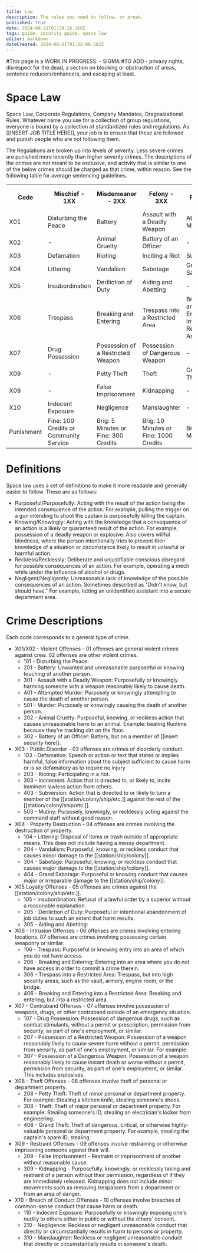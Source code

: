 ```yaml
---
title: Law
description: The rules you need to follow, or break.
published: true
date: 2024-08-21T01:29:26.168Z
tags: guide, security guide, space law
editor: markdown
dateCreated: 2024-08-21T01:22:09.502Z
---
```


#This page is a WORK IN PROGRESS. - SIGMA
#TO ADD - privacy rights, disrespect for the dead, a section on blocking or obstruction of areas, sentence reducers/enhancers, and escaping at least.
# Space Law

Space Law, Corporate Regulations, Company Mandates, Oragnaizational Rules. Whatever name you use for a collection of group regulations, everyone is bound by a collection of standardized rules and regulations. As [[INSERT JOB TITLE HERE]], your job is to ensure that these are followed and punish people who are not following them. 

The Regulations are broken up into levels of severity. Less severe crimes are punished more leniently than higher severity crimes. The descriptions of the crimes are not meant to be exclusive, and activity that is similar to one of the below crimes should be charged as that crime, within reason. See the following table for average sentencing guidelines.

<table>
  <tr>
    <th>Code</th>
    <th>Mischief - 1XX</th>
    <th>Misdemeanor - 2XX</th>
    <th>Felony - 3XX</th>
    <th>Grand Felony - 4XX</th>
    <th>Capital Offense - 5XX</th>
  </tr>
  <tr>
    <td>X01</td>
    <td>Disturbing the Peace</td>
    <td>Battery</td>
    <td>Assault with a Deadly Weapon</td>
    <td>Attempted Murder</td>
    <td>Murder</td>
  </tr>
  <tr>
    <td>X02</td>
    <td>-</td>
    <td>Animal Cruelty</td>
    <td>Battery of an Officer</td>
    <td>-</td>
    <td>-</td>
  </tr>
  <tr>
    <td>X03</td>
    <td>Defamation</td>
    <td>Rioting</td>
    <td>Inciting a Riot</td>
    <td>Subversion</td>
    <td>Mutiny</td>
  </tr>
  <tr>
    <td>X04</td>
    <td>Littering</td>
    <td>Vandalism</td>
    <td>Sabotage</td>
    <td>Grand Sabotage</td>
    <td>-</td>
  </tr>
  <tr>
    <td>X05</td>
    <td>Insubordination</td>
    <td>Deriliction of Duty</td>
    <td>Aiding and Abetting</td>
    <td>-</td>
    <td>-</td>
  </tr>
  <tr>
    <td>X06</td>
    <td>Trespass</td>
    <td>Breaking and Entering</td>
    <td>Trespass into a Restricted Area</td>
    <td>Breaking and Entering into a Restricted Area</td>
    <td>-</td>
  </tr>
  <tr>
    <td>X07</td>
    <td>Drug Possession</td>
    <td>Possession of a Restricted Weapon</td>
    <td>Possession of Dangerous Weapon</td>
    <td>-</td>
    <td>-</td>
  </tr>
  <tr>
    <td>X09</td>
    <td>-</td>
    <td>Petty Theft</td>
    <td>Theft</td>
    <td>Grand Theft</td>
    <td>-</td>
  </tr>
  <tr>
    <td>X09</td>
    <td>-</td>
    <td>False Imprisonment</td>
    <td>Kidnapping</td>
    <td>-</td>
    <td>-</td>
  </tr>
  <tr>
    <td>X10</td>
    <td>Indecent Exposure</td>
    <td>Negligence</td>
    <td>Manslaughter</td>
    <td>-</td>
    <td>-</td>
  </tr>
  <tr>
    <td>Punishment</td>
    <td>Fine: 100 Credits or Community Service</td>
    <td>Brig: 5 Minutes or Fine: 300 Credits</td>
    <td>Brig: 10 Minutes or Fine: 1000 Credits</td>
    <td>Brig: 25 Minutes</td>
    <td>Permanent Brigging, Execution, Exile</td>
  </tr>
</table>

# Definitions

Space law uses a set of definitions to make it more readable and generally easier to follow. These are as follows:

- Purposeful/Purposefully: Acting with the result of the action being the intended consequence of the action. For example, pulling the trigger on a gun intending to shoot the captain is purposefully killing the captain.
- Knowing/Knowingly: Acting with the knowledge that a consequence of an action is a likely or guaranteed result of the action. For example, possession of a deadly weapon or explosive. Also covers willful blindness, where the person intentionally tries to prevent their knowledge of a situation or circumstance likely to result in unlawful or harmful action.  
- Reckless/Recklessly: Deliberate and unjustifiable conscious disregard for possible consequences of an action. For example, operating a mech while under the influence of alcohol or drugs.
- Negligent/Negligently: Unreasonable lack of knowledge of the possible consequences of an action. Sometimes described as "Didn't know, but should have." For example, letting an unidentified assistant into a secure department area.

# Crime Descriptions
Each code corresponds to a general type of crime. 
- X01/X02 - Violent Offenses - 01 offenses are general violent crimes against crew. 02 offenses are other violent crimes.
	- 101 - Disturbing the Peace: 
  - 201 - Battery: Unwanted and unreasonable purposeful or knowing touching of another person. 
  - 301 - Assault with a Deadly Weapon: Purposefully or knowingly harming someone with a weapon reasonably likely to cause death.
  - 401 - Attempted Murder: Purposely or knowingly attempting to cause the death of another person.
  - 501 - Murder: Purposely or knowingly causing the death of another person.
  - 202 - Animal Cruelty: Purposeful, knowing, or reckless action that causes unreasonable harm to an animal. Example: beating Runtime because they're tracking dirt on the floor. 
  - 302 - Battery of an Officer: Battery, but on a member of [[insert security here]]. 
- X03 - Public Disorder - 03 offenses are crimes of disorderly conduct.
	- 103 - Defamation: Speech or action or text that states or implies harmful, false information about the subject sufficient to cause harm or is so defamatory as to require no injury.
  - 203 - Rioting: Participating in a riot. 
  - 303 - Incitement: Action that is directed to, or likely to, incite imminent lawless action from others.
  - 403 - Subversion: Action that is directed to or likely to turn a member of the [[station/colony/ship/etc.]] against the rest of the [[station/colony/ship/etc.]].
  - 503 - Mutiny: Purposely, knowingly, or recklessly acting against the command staff without good reason.
- X04 - Property Destruction - 04 offenses are crimes involving the destruction of property.
	- 104 - Littering: Disposal of items or trash outside of appropriate means. This does not include having a messy department.
	- 204 - Vandalism: Purposeful, knowing, or reckless conduct that causes minor damage to the [[station/ship/colony]].
  - 304 - Sabotage: Purposeful, knowing, or reckless conduct that causes major damage to the [[station/ship/colony]].
  - 404 - Grand Sabotage: Purposeful or knowing conduct that causes major or irreparable damage to the [[station/ship/colony]]. 
- X05 Loyalty Offenses - 05 offenses are crimes against the [[station/colony/ship/etc.]]. 
	- 105 - Insubordination: Refusal of a lawful order by a superior without a reasonable explanation.
  - 205 - Deriliction of Duty: Purposeful or intentional abandonment of job duties to such an extent that harm results.
  - 305 - Aiding and Abetting: 
- X06 - Intrusion Offenses - 06 offenses are crimes involving entering locations. 07 offenses are crimes involving possessing certain weaponry or similar.
	- 106 - Trespass: Purposeful or knowing entry into an area of which you do not have access.
  - 206 - Breaking and Entering: Entering into an area where you do not have access in order to commit a crime therein.
  - 306 - Trespass into a Restricted Area: Trespass, but into high security areas, such as the vault, armory, engine room, or the bridge.
  - 406 - Breaking and Entering into a Restricted Area: Breaking and entering, but into a restricted area.
- X07 - Contraband Offenses - 07 offenses involve possession of weapons, drugs, or other contraband outside of an emergency situation.
	- 107 - Drug Possession: Possession of dangerous drugs, such as combat stimulants, without a permit or prescription, permission from security, as part of one's employment, or similar.
  - 207 - Possession of a Restricted Weapon: Possession of a weapon reasonably likely to cause severe harm without a permit, permission from security, as part of one's employment, or similar. For example: 
  - 307 - Possession of a Dangerous Weapon: Possession of a weapon reasonably likely to cause instant death or worse without a permit, permission from security, as part of one's employment, or similar. This includes explosives.
- X08 - Theft Offenses - 08 offenses involve theft of personal or department property.
	- 208 - Petty Theft: Theft of minor personal or department property. For example: Stealing a kitchen knife, stealing someone's shoes.  
  - 308 - Theft: Theft of major personal or department property. For example: Stealing someone's ID, stealing an electrician's locker from engineering.
  - 408 - Grand Theft: Theft of dangerous, critical, or otherwise highly-valuable personal or department property. For example, stealing the captain's spare ID, stealing 
- X09 - Restraint Offenses - 09 offenses involve restraining or otherwise imprisoning someone against their will.
  - 209 - False Imprisonment - Restraint or imprisonment of another without reasonable cause.
  - 309 - Kidnapping - Purposefully, knowingly, or recklessly taking and restraint of a person without their permission, regardless of if they are immediately released. Kidnapping does not include minor movements such as removing trespassers from a department or from an area of danger.
- X10 - Breach of Conduct Offenses - 10 offenses involve breaches of common-sense conduct that cause harm or death.
	- 110 - Indecent Exposure: Purposefully or knowingly exposing one's nudity to others either in public or without the others' consent. 
  - 210 - Negligence: Reckless or negligent unreasonable conduct that directly or circumstantially results in harm to persons or property.
  - 310 - Manslaughter: Reckless or negligent unreasonable conduct that directly or circumstantially results in someone's death.
